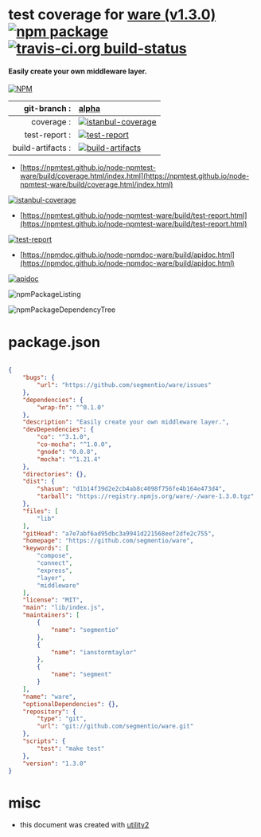 # test coverage for  [ware (v1.3.0)](https://github.com/segmentio/ware)  [![npm package](https://img.shields.io/npm/v/npmtest-ware.svg?style=flat-square)](https://www.npmjs.org/package/npmtest-ware) [![travis-ci.org build-status](https://api.travis-ci.org/npmtest/node-npmtest-ware.svg)](https://travis-ci.org/npmtest/node-npmtest-ware)
#### Easily create your own middleware layer.

[![NPM](https://nodei.co/npm/ware.png?downloads=true&downloadRank=true&stars=true)](https://www.npmjs.com/package/ware)

| git-branch : | [alpha](https://github.com/npmtest/node-npmtest-ware/tree/alpha)|
|--:|:--|
| coverage : | [![istanbul-coverage](https://npmtest.github.io/node-npmtest-ware/build/coverage.badge.svg)](https://npmtest.github.io/node-npmtest-ware/build/coverage.html/index.html)|
| test-report : | [![test-report](https://npmtest.github.io/node-npmtest-ware/build/test-report.badge.svg)](https://npmtest.github.io/node-npmtest-ware/build/test-report.html)|
| build-artifacts : | [![build-artifacts](https://npmtest.github.io/node-npmtest-ware/glyphicons_144_folder_open.png)](https://github.com/npmtest/node-npmtest-ware/tree/gh-pages/build)|

- [https://npmtest.github.io/node-npmtest-ware/build/coverage.html/index.html](https://npmtest.github.io/node-npmtest-ware/build/coverage.html/index.html)

[![istanbul-coverage](https://npmtest.github.io/node-npmtest-ware/build/screenCapture.buildCi.browser.%252Ftmp%252Fbuild%252Fcoverage.lib.html.png)](https://npmtest.github.io/node-npmtest-ware/build/coverage.html/index.html)

- [https://npmtest.github.io/node-npmtest-ware/build/test-report.html](https://npmtest.github.io/node-npmtest-ware/build/test-report.html)

[![test-report](https://npmtest.github.io/node-npmtest-ware/build/screenCapture.buildCi.browser.%252Ftmp%252Fbuild%252Ftest-report.html.png)](https://npmtest.github.io/node-npmtest-ware/build/test-report.html)

- [https://npmdoc.github.io/node-npmdoc-ware/build/apidoc.html](https://npmdoc.github.io/node-npmdoc-ware/build/apidoc.html)

[![apidoc](https://npmdoc.github.io/node-npmdoc-ware/build/screenCapture.buildCi.browser.%252Ftmp%252Fbuild%252Fapidoc.html.png)](https://npmdoc.github.io/node-npmdoc-ware/build/apidoc.html)

![npmPackageListing](https://npmtest.github.io/node-npmtest-ware/build/screenCapture.npmPackageListing.svg)

![npmPackageDependencyTree](https://npmtest.github.io/node-npmtest-ware/build/screenCapture.npmPackageDependencyTree.svg)



# package.json

```json

{
    "bugs": {
        "url": "https://github.com/segmentio/ware/issues"
    },
    "dependencies": {
        "wrap-fn": "^0.1.0"
    },
    "description": "Easily create your own middleware layer.",
    "devDependencies": {
        "co": "^3.1.0",
        "co-mocha": "^1.0.0",
        "gnode": "0.0.8",
        "mocha": "^1.21.4"
    },
    "directories": {},
    "dist": {
        "shasum": "d1b14f39d2e2cb4ab8c4098f756fe4b164e473d4",
        "tarball": "https://registry.npmjs.org/ware/-/ware-1.3.0.tgz"
    },
    "files": [
        "lib"
    ],
    "gitHead": "a7e7abf6ad95dbc3a9941d221568eef2dfe2c755",
    "homepage": "https://github.com/segmentio/ware",
    "keywords": [
        "compose",
        "connect",
        "express",
        "layer",
        "middleware"
    ],
    "license": "MIT",
    "main": "lib/index.js",
    "maintainers": [
        {
            "name": "segmentio"
        },
        {
            "name": "ianstormtaylor"
        },
        {
            "name": "segment"
        }
    ],
    "name": "ware",
    "optionalDependencies": {},
    "repository": {
        "type": "git",
        "url": "git://github.com/segmentio/ware.git"
    },
    "scripts": {
        "test": "make test"
    },
    "version": "1.3.0"
}
```



# misc
- this document was created with [utility2](https://github.com/kaizhu256/node-utility2)
